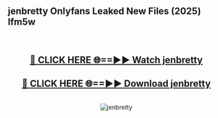 <h2>jenbretty Onlyfans Leaked New Files (2025) lfm5w</h2>
<br>
<div align="center">
<h2><a href="https://mediafiles.top/jenbretty&ref=git" rel="nofollow">🔴 CLICK HERE 🌐==►► Watch jenbretty</a></h2>
<h2><a href="https://mediafiles.top/jenbretty&ref=git" rel="nofollow">🔴 CLICK HERE 🌐==►► Download jenbretty</a></h2>
<br>
<a href="https://mediafiles.top/jenbretty&ref=git" rel="nofollow" data-target="animated-image.originalLink"><img src="https://i.ibb.co.com/xMMVF88/686577567.gif" alt="jenbretty" style="max-width: 100%; display: inline-block;" data-target="animated-image.originalImage"></a>
</div>
<br>
<br>